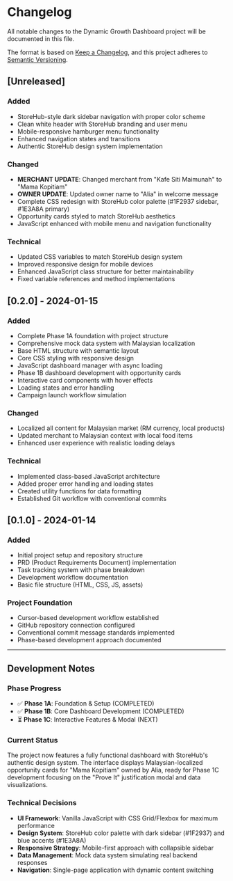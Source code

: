 # Changelog

All notable changes to the Dynamic Growth Dashboard project will be documented in this file.

The format is based on [Keep a Changelog](https://keepachangelog.com/en/1.0.0/),
and this project adheres to [Semantic Versioning](https://semver.org/spec/v2.0.0.html).

## [Unreleased]

### Added
- StoreHub-style dark sidebar navigation with proper color scheme
- Clean white header with StoreHub branding and user menu
- Mobile-responsive hamburger menu functionality
- Enhanced navigation states and transitions
- Authentic StoreHub design system implementation

### Changed
- **MERCHANT UPDATE**: Changed merchant from "Kafe Siti Maimunah" to "Mama Kopitiam" 
- **OWNER UPDATE**: Updated owner name to "Alia" in welcome message
- Complete CSS redesign with StoreHub color palette (#1F2937 sidebar, #1E3A8A primary)
- Opportunity cards styled to match StoreHub aesthetics
- JavaScript enhanced with mobile menu and navigation functionality

### Technical
- Updated CSS variables to match StoreHub design system
- Improved responsive design for mobile devices
- Enhanced JavaScript class structure for better maintainability
- Fixed variable references and method implementations

## [0.2.0] - 2024-01-15

### Added
- Complete Phase 1A foundation with project structure
- Comprehensive mock data system with Malaysian localization
- Base HTML structure with semantic layout
- Core CSS styling with responsive design
- JavaScript dashboard manager with async loading
- Phase 1B dashboard development with opportunity cards
- Interactive card components with hover effects
- Loading states and error handling
- Campaign launch workflow simulation

### Changed
- Localized all content for Malaysian market (RM currency, local products)
- Updated merchant to Malaysian context with local food items
- Enhanced user experience with realistic loading delays

### Technical
- Implemented class-based JavaScript architecture
- Added proper error handling and loading states
- Created utility functions for data formatting
- Established Git workflow with conventional commits

## [0.1.0] - 2024-01-14

### Added
- Initial project setup and repository structure
- PRD (Product Requirements Document) implementation
- Task tracking system with phase breakdown
- Development workflow documentation
- Basic file structure (HTML, CSS, JS, assets)

### Project Foundation
- Cursor-based development workflow established
- GitHub repository connection configured
- Conventional commit message standards implemented
- Phase-based development approach documented

---

## Development Notes

### Phase Progress
- ✅ **Phase 1A**: Foundation & Setup (COMPLETED)
- ✅ **Phase 1B**: Core Dashboard Development (COMPLETED)
- ⏳ **Phase 1C**: Interactive Features & Modal (NEXT)

### Current Status
The project now features a fully functional dashboard with StoreHub's authentic design system. The interface displays Malaysian-localized opportunity cards for "Mama Kopitiam" owned by Alia, ready for Phase 1C development focusing on the "Prove It" justification modal and data visualizations.

### Technical Decisions
- **UI Framework**: Vanilla JavaScript with CSS Grid/Flexbox for maximum performance
- **Design System**: StoreHub color palette with dark sidebar (#1F2937) and blue accents (#1E3A8A)
- **Responsive Strategy**: Mobile-first approach with collapsible sidebar
- **Data Management**: Mock data system simulating real backend responses
- **Navigation**: Single-page application with dynamic content switching 